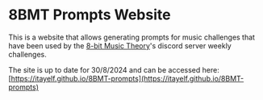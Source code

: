 # 8BMT Prompts Website

This is a website that allows generating prompts for music challenges that have been used by the [8-bit Music Theory](https://www.youtube.com/c/8bitmusictheory)'s discord server weekly challenges.

The site is up to date for 30/8/2024 and can be accessed here: [https://itayelf.github.io/8BMT-prompts](https://itayelf.github.io/8BMT-prompts)
